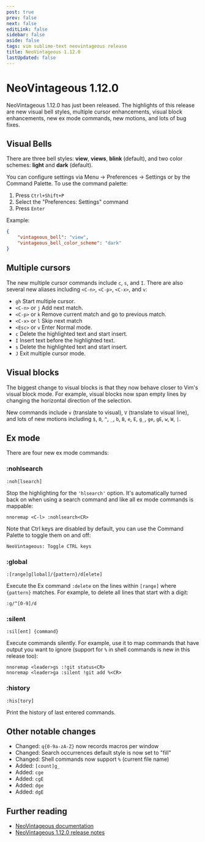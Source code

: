 ```yaml
---
post: true
prev: false
next: false
editLink: false
sidebar: false
aside: false
tags: vim sublime-text neovintageous release
title: NeoVintageous 1.12.0
lastUpdated: false
---
```


# NeoVintageous 1.12.0

NeoVintageous 1.12.0 has just been released. The highlights of this release are new visual bell styles, multiple cursor enhancements, visual block enhancements, new ex mode commands, new motions, and lots of bug fixes.

## Visual Bells

There are three bell styles: **view**, **views**, **blink** (default), and two color schemes: **light** and **dark** (default).

You can configure settings via Menu → Preferences → Settings or by the Command Palette. To use the command palette:

1. Press `Ctrl+Shift+P`
2. Select the "Preferences: Settings" command
3. Press `Enter`

Example:

```json
{
    "vintageous_bell": "view",
    "vintageous_bell_color_scheme": "dark"
}
```

## Multiple cursors

The new multiple cursor commands include `c`, `s`, and `I`. There are also several new aliases including `<C-n>`, `<C-p>`, `<C-x>`, and `v`:

* `gh` Start multiple cursor.
* `<C-n>` or `j` Add next match.
* `<C-p>` or `k` Remove current match and go to previous match.
* `<C-x>` or `l` Skip next match
* `<Esc>` or `v` Enter Normal mode.
* `c` Delete the highlighted text and start insert.
* `I` Insert text before the highlighted text.
* `s` Delete the highlighted text and start insert.
* `J` Exit multiple cursor mode.

## Visual blocks

The biggest change to visual blocks is that they now behave closer to Vim's visual block mode. For example, visual blocks now span empty lines by changing the horizontal direction of the selection.

New commands include `v` (translate to visual), `V` (translate to visual line), and lots of new motions including `$`, `0`, `^`, `_`, `b`, `B`, `e`, `E`, `g_`, `ge`, `gE`, `w`, `W`, `|`.

## Ex mode

There are four new ex mode commands:

### :nohlsearch

```vim
:noh[lsearch]
```

Stop the highlighting for the `'hlsearch'` option. It's automatically turned back on when using a search command and like all ex mode commands is mappable:

```vim
nnoremap <C-l> :nohlsearch<CR>
```

Note that Ctrl keys are disabled by default, you can use the Command Palette to toggle them on and off:

```console
NeoVintageous: Toggle CTRL keys
```

### :global

```vim
:[range]g[lobal]/{pattern}/d[elete]
```

Execute the Ex command `:delete` on the lines within `[range]` where `{pattern}` matches. For example, to delete all lines that start with a digit:

```vim
:g/^[0-9]/d
```

### :silent

```vim
:sil[ent] {command}
```

Execute commands silently. For example, use it to map commands that have output you want to ignore (support for `%` in shell commands is new in this release too):

```vim
nnoremap <leader>gs :!git status<CR>
nnoremap <leader>ga :silent !git add %<CR>
```

### :history

```vim
:his[tory]
```

Print the history of last entered commands.

## Other notable changes

* Changed: `q{0-9a-zA-Z}` now records macros per window
* Changed: Search occurrences default style is now set to "fill"
* Changed: Shell commands now support `%` (current file name)
* Added: `[count]g_`
* Added: `cge`
* Added: `cgE`
* Added: `dge`
* Added: `dgE`

## Further reading

* [NeoVintageous documentation](https://neovintageous.github.io/?ref=blog.gerardroche.com)
* [NeoVintageous 1.12.0 release notes](https://github.com/NeoVintageous/NeoVintageous/releases/tag/1.12.0?ref=blog.gerardroche.com)
